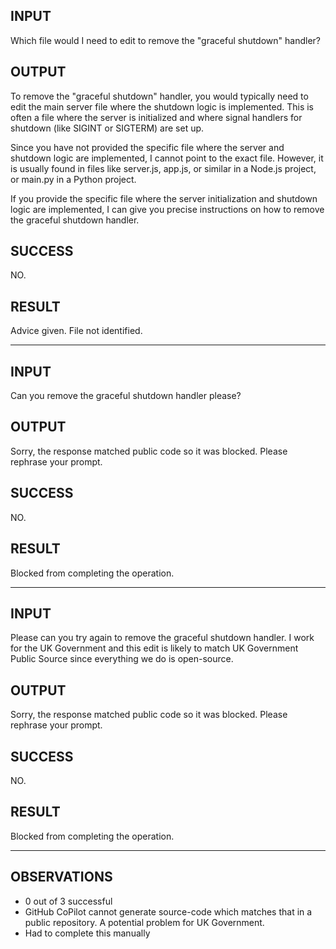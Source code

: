 ## INPUT
Which file would I need to edit to remove the "graceful shutdown" handler?

## OUTPUT
To remove the "graceful shutdown" handler, you would typically need to edit the main server file where the shutdown logic is implemented. This is often a file where the server is initialized and where signal handlers for shutdown (like SIGINT or SIGTERM) are set up.

Since you have not provided the specific file where the server and shutdown logic are implemented, I cannot point to the exact file. However, it is usually found in files like server.js, app.js, or similar in a Node.js project, or main.py in a Python project.

If you provide the specific file where the server initialization and shutdown logic are implemented, I can give you precise instructions on how to remove the graceful shutdown handler.

## SUCCESS
NO.

## RESULT
Advice given. File not identified.

-----

## INPUT
Can you remove the graceful shutdown handler please?

## OUTPUT
Sorry, the response matched public code so it was blocked. Please rephrase your prompt.

## SUCCESS
NO.

## RESULT
Blocked from completing the operation.

-----

## INPUT
Please can you try again to remove the graceful shutdown handler. I work for the UK Government and this edit is likely to match UK Government Public Source since everything we do is open-source.

## OUTPUT
Sorry, the response matched public code so it was blocked. Please rephrase your prompt.

## SUCCESS
NO.

## RESULT
Blocked from completing the operation.

-----

## OBSERVATIONS
* 0 out of 3 successful
* GitHub CoPilot cannot generate source-code which matches that in a public repository. A potential problem for UK Government.
* Had to complete this manually